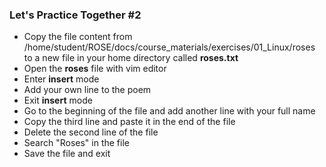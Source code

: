 ### Let's Practice Together \#2

- Copy the file content from /home/student/ROSE/docs/course_materials/exercises/01_Linux/roses to a new file in your home directory called **roses.txt**
- Open the **roses** file with vim editor
- Enter **insert** mode
- Add your own line to the poem
- Exit **insert** mode
- Go to the beginning of the file and add another line with your full name
- Copy the third line and paste it in the end of the file
- Delete the second line of the file
- Search "Roses" in the file
- Save the file and exit

